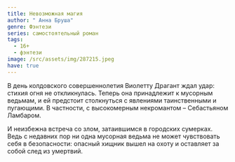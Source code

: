 ```yaml
---
title: Невозможная магия
author: " Анна Бруша"
genre: Фэнтези
series: самостоятельный роман
tags:
  - 16+
  - фэнтези
image: /src/assets/img/287215.jpeg
have: true
---
```

В день колдовского совершеннолетия Виолетту Драгант ждал удар: стихия огня не откликнулась. Теперь она принадлежит к мусорным ведьмам, и ей предстоит столкнуться с явлениями таинственными и пугающими. В частности, с высокомерным некромантом – Себастьяном Ламбаром.



И неизбежна встреча со злом, затаившимся в городских сумерках. Ведь с недавних пор ни одна мусорная ведьма не может чувствовать себя в безопасности: опасный хищник вышел на охоту и оставляет за собой след из умертвий.
